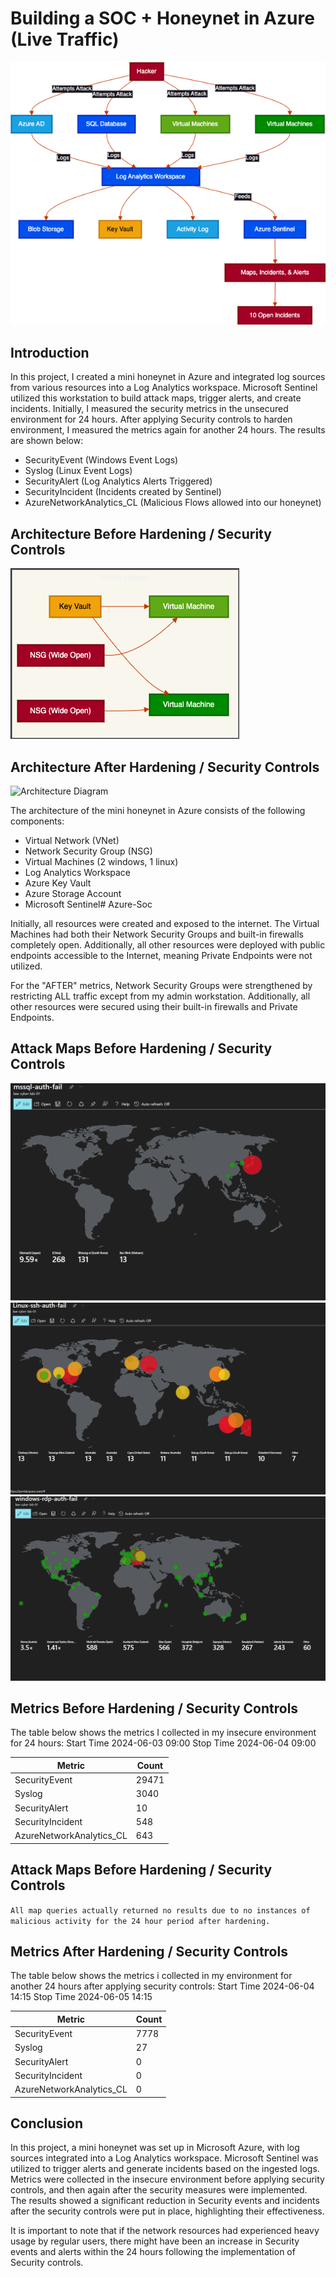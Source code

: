 # Building a SOC + Honeynet in Azure (Live Traffic)
![Cloud Honeynet / SOC](https://github.com/vshuyong/Shuyong/blob/main/SOC%3AHoneynet.drawio.png)

## Introduction

In this project, I created a mini honeynet in Azure and integrated log sources from various resources into a Log Analytics workspace. Microsoft Sentinel utilized this workstation to build attack maps, trigger alerts, and create incidents. Initially, I measured the security metrics in the unsecured environment for 24 hours. After applying Security controls to harden environment, I measured the metrics again for another 24 hours. The results are shown below:

- SecurityEvent (Windows Event Logs)
- Syslog (Linux Event Logs)
- SecurityAlert (Log Analytics Alerts Triggered)
- SecurityIncident (Incidents created by Sentinel)
- AzureNetworkAnalytics_CL (Malicious Flows allowed into our honeynet)

## Architecture Before Hardening / Security Controls
![Architecture Diagram](https://github.com/vshuyong/Shuyong/blob/main/Architecture-Before-Hardening%3ASecurity-Controls.png)

## Architecture After Hardening / Security Controls
![Architecture Diagram](https://i.imgur.com/YQNa9Pp.jpg)

The architecture of the mini honeynet in Azure consists of the following components:

- Virtual Network (VNet)
- Network Security Group (NSG)
- Virtual Machines (2 windows, 1 linux)
- Log Analytics Workspace
- Azure Key Vault
- Azure Storage Account
- Microsoft Sentinel# Azure-Soc

 Initially, all resources were created and exposed to the internet. The Virtual Machines had both their Network Security Groups and built-in firewalls completely open. Additionally, all other resources were deployed with public endpoints accessible to the Internet, meaning Private Endpoints were not utilized.

For the "AFTER" metrics, Network Security Groups were strengthened by restricting ALL traffic except from my admin workstation. Additionally, all other resources were secured using their built-in firewalls and Private Endpoints.

## Attack Maps Before Hardening / Security Controls
![mssql Auth Failures](https://github.com/vshuyong/Shuyong/blob/main/mssql-auth-fail.png)<br>
![Linux Syslog Auth Failures](https://github.com/vshuyong/Shuyong/blob/main/Screenshot%202024-06-29%20100418.png)<br>
![Windows RDP/SMB Auth Failures](https://github.com/vshuyong/Shuyong/blob/main/Windows-rdp-auth-fail.png)<br>

## Metrics Before Hardening / Security Controls

The table below shows the metrics I collected in my insecure environment for 24 hours:
Start Time 2024-06-03 09:00
Stop Time 2024-06-04 09:00

| Metric                   | Count
| ------------------------ | -----
| SecurityEvent            | 29471
| Syslog                   | 3040
| SecurityAlert            | 10
| SecurityIncident         | 548
| AzureNetworkAnalytics_CL | 643

## Attack Maps Before Hardening / Security Controls

```All map queries actually returned no results due to no instances of malicious activity for the 24 hour period after hardening.```

## Metrics After Hardening / Security Controls

The table below shows the metrics i collected in my environment for another 24 hours after applying security controls:
Start Time 2024-06-04 14:15
Stop Time	2024-06-05 14:15

| Metric                   | Count
| ------------------------ | -----
| SecurityEvent            | 7778
| Syslog                   | 27
| SecurityAlert            | 0
| SecurityIncident         | 0
| AzureNetworkAnalytics_CL | 0

## Conclusion

In this project, a mini honeynet was set up in Microsoft Azure, with log sources integrated into a Log Analytics workspace. Microsoft Sentinel was utilized to trigger alerts and generate incidents based on the ingested logs. Metrics were collected in the insecure environment before applying security controls, and then again after the security measures were implemented. The results showed a significant reduction in Security events and incidents after the security controls were put in place, highlighting their effectiveness.

It is important to note that if the network resources had experienced heavy usage by regular users, there might have been an increase in Security events and alerts within the 24 hours following the implementation of Security controls.
